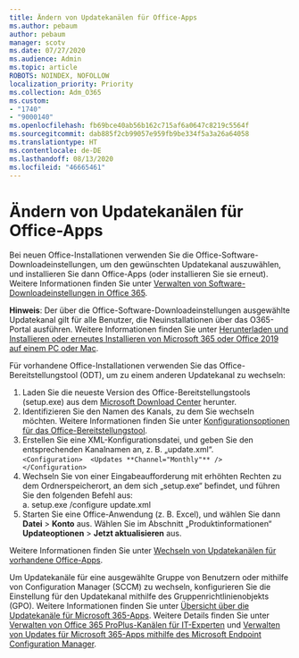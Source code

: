 ```yaml
---
title: Ändern von Updatekanälen für Office-Apps
ms.author: pebaum
author: pebaum
manager: scotv
ms.date: 07/27/2020
ms.audience: Admin
ms.topic: article
ROBOTS: NOINDEX, NOFOLLOW
localization_priority: Priority
ms.collection: Adm_O365
ms.custom:
- "1740"
- "9000140"
ms.openlocfilehash: fb69bce40ab56b162c715af6a0647c8219c5564f
ms.sourcegitcommit: dab885f2cb99057e959fb9be334f5a3a26a64058
ms.translationtype: HT
ms.contentlocale: de-DE
ms.lasthandoff: 08/13/2020
ms.locfileid: "46665461"
---
```

# <a name="change-update-channels-for-office-apps"></a>Ändern von Updatekanälen für Office-Apps

Bei neuen Office-Installationen verwenden Sie die Office-Software-Downloadeinstellungen, um den gewünschten Updatekanal auszuwählen, und installieren Sie dann Office-Apps (oder installieren Sie sie erneut). Weitere Informationen finden Sie unter [Verwalten von Software-Downloadeinstellungen in Office 365](https://docs.microsoft.com/deployoffice/manage-software-download-settings-office-365). 

**Hinweis**: Der über die Office-Software-Downloadeinstellungen ausgewählte Updatekanal gilt für alle Benutzer, die Neuinstallationen über das O365-Portal ausführen. Weitere Informationen finden Sie unter [Herunterladen und Installieren oder erneutes Installieren von Microsoft 365 oder Office 2019 auf einem PC oder Mac](https://support.microsoft.com/office/download-and-install-or-reinstall-microsoft-365-or-office-2019-on-a-pc-or-mac-4414eaaf-0478-48be-9c42-23adc4716658).   

Für vorhandene Office-Installationen verwenden Sie das Office-Bereitstellungstool (ODT), um zu einem anderen Updatekanal zu wechseln:  

1. Laden Sie die neueste Version des Office-Bereitstellungstools (setup.exe) aus dem [Microsoft Download Center](https://go.microsoft.com/fwlink/p/?LinkID=626065) herunter.
2. Identifizieren Sie den Namen des Kanals, zu dem Sie wechseln möchten. Weitere Informationen finden Sie unter [Konfigurationsoptionen für das Office-Bereitstellungstool](https://docs.microsoft.com/DeployOffice/configuration-options-for-the-office-2016-deployment-tool#channel-attribute-part-of-add-element).
3. Erstellen Sie eine XML-Konfigurationsdatei, und geben Sie den entsprechenden Kanalnamen an, z. B. „update.xml“.  
    `<Configuration> 
    <Updates **Channel="Monthly"** />  
    </Configuration>`
4. Wechseln Sie von einer Eingabeaufforderung mit erhöhten Rechten zu dem Ordnerspeicherort, an dem sich „setup.exe“ befindet, und führen Sie den folgenden Befehl aus:  
    a. setup.exe /configure update.xml
5. Starten Sie eine Office-Anwendung (z. B. Excel), und wählen Sie dann **Datei** > **Konto** aus. Wählen Sie im Abschnitt „Produktinformationen“ **Updateoptionen** > **Jetzt aktualisieren** aus.

Weitere Informationen finden Sie unter [Wechseln von Updatekanälen für vorhandene Office-Apps](https://support.microsoft.com/help/3185078/how-to-switch-from-semi-annual-channel-to-monthly-channel). 

Um Updatekanäle für eine ausgewählte Gruppe von Benutzern oder mithilfe von Configuration Manager (SCCM) zu wechseln, konfigurieren Sie die Einstellung für den Updatekanal mithilfe des Gruppenrichtlinienobjekts (GPO). Weitere Informationen finden Sie unter [Übersicht über die Updatekanäle für Microsoft 365-Apps](https://docs.microsoft.com/deployoffice/overview-update-channels#group-policy). Weitere Details finden Sie unter [Verwalten von Office 365 ProPlus-Kanälen für IT-Experten](https://techcommunity.microsoft.com/t5/office-365-blog/how-to-manage-office-365-proplus-channels-for-it-pros/ba-p/795813) und [Verwalten von Updates für Microsoft 365-Apps mithilfe des Microsoft Endpoint Configuration Manager](https://docs.microsoft.com/deployoffice/manage-microsoft-365-apps-updates-configuration-manager).